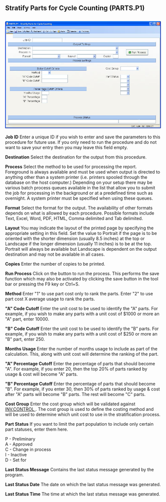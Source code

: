 ##  Stratify Parts for Cycle Counting (PARTS.P1)

<PageHeader />

##

![](./PARTS-P1-1.jpg)

**Job ID** Enter a unique ID if you wish to enter and save the parameters to
this procedure for future use. If you only need to run the procedure and do
not want to save your entry then you may leave this field empty.  
  
**Destination** Select the destination for the output from this procedure.  
  
**Process** Select the method to be used for processing the report. Foreground
is always available and must be used when output is directed to anything other
than a system printer (i.e. printers spooled through the database on the host
computer.) Depending on your setup there may be various batch process queues
available in the list that allow you to submit the job for processing in the
background or at a predefined time such as overnight. A system printer must be
specified when using these queues.  
  
**Format** Select the format for the output. The availability of other formats
depends on what is allowed by each procedure. Possible formats include Text,
Excel, Word, PDF, HTML, Comma delimited and Tab delimited.  
  
**Layout** You may indicate the layout of the printed page by specifying the
appropriate setting in this field. Set the value to Portrait if the page is to
be oriented with the shorter dimension (usually 8.5 inches) at the top or
Landscape if the longer dimension (usually 11 inches) is to be at the top.
Portrait will always be available but Landscape is dependent on the output
destination and may not be available in all cases.  
  
**Copies** Enter the number of copies to be printed.  
  
**Run Process** Click on the button to run the process. This performs the save
function which may also be activated by clicking the save button in the tool
bar or pressing the F9 key or Ctrl+S.  
  
**Method** Enter "1" to use part cost only to rank the parts. Enter "2" to use
part cost X average usage to rank the parts.  
  
**"A" Code Cutoff** Enter the unit cost to be used to identify the "A" parts.
For example, if you wish to make any parts with a unit cost of $1000 or more
an "A" part, enter 10000.  
  
**"B" Code Cutoff** Enter the unit cost to be used to identify the "B" parts.
For example, if you wish to make any parts with a unit cost of $250 or more an
"B" part, enter 250.  
  
**Months Usage** Enter the number of months usage to include as part of the
calculation. This, along with unit cost will determine the ranking of the
part.  
  
**"A" Percentage Cutoff** Enter the percentage of parts that should become
"A". For example, if you enter 20, then the top 20% of parts ranked by usage &
cost will become "A" parts.  
  
**"B" Percentage Cutoff** Enter the percentage of parts that should become
"B". For example, if you enter 30, then 30% of parts ranked by usage & cost
after "A" parts will become "B" parts. The rest will become "C" parts.  
  
**Cost Group** Enter the cost group which will be validated against [ INV.CONTROL ](../../../../../../../../../../../../rover/AP-OVERVIEW/AP-ENTRY/AP-E/AP-E-2/INV-CONTROL) . The cost group is used to define the costing method and will be used to determine which unit cost to use in the stratification process.   
  
**Part Status** If you want to limit the part population to include only
certain part statuses, enter them here.  
  
P - Preliminary  
A - Approved  
C - Change in process  
I - Inactive  
D - Set for  
  
**Last Status Message** Contains the last status message generated by the
program.  
  
**Last Status Date** The date on which the last status message was generated.  
  
**Last Status Time** The time at which the last status message was generated.  
  
  
<badge text= "Version 8.10.57" vertical="middle" />

<PageFooter />